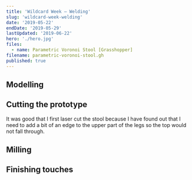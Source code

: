 ```yaml
---
title: 'Wildcard Week – Welding'
slug: 'wildcard-week-welding'
date: '2019-05-22'
endDate: '2019-05-29'
lastUpdated: '2019-06-22'
hero: './hero.jpg'
files:
  - name: Parametric Voronoi Stool [Grasshopper]
filename: parametric-voronoi-stool.gh
published: true
---
```


## Modelling

## Cutting the prototype

It was good that I first laser cut the stool because I have found out that I need to add a bit of an edge to the upper part of the legs so the top would not fall through.

## Milling

## Finishing touches
